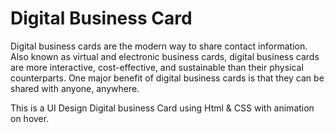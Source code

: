 # Digital Business Card
Digital business cards are the modern way to share contact information. Also known as virtual and electronic business cards, digital business cards are more interactive, cost-effective, and sustainable than their physical counterparts. One major benefit of digital business cards is that they can be shared with anyone, anywhere. 

This is a UI Design Digital business Card using Html & CSS with animation on hover.